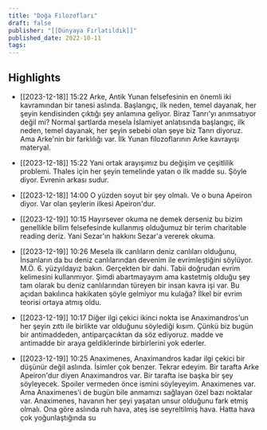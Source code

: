 ```yaml
---
title: "Doğa Filozofları"
draft: false
publisher: "[[Dünyaya Fırlatıldık]]"
published_date: 2022-10-11
tags:
---
```



## Highlights
* [[2023-12-18]] 15:22  Arke, Antik Yunan felsefesinin en önemli iki kavramından bir tanesi aslında. Başlangıç, ilk neden, temel dayanak, her şeyin kendisinden çıktığı şey anlamına geliyor. Biraz Tanrı'yı anımsatıyor değil mi? Normal şartlarda mesela İslamiyet anlatısında başlangıç, ilk neden, temel dayanak, her şeyin sebebi olan şeye biz Tanrı diyoruz. Ama Arke'nin bir farklılığı var. İlk Yunan filozoflarının Arke kavrayışı materyal.

* [[2023-12-18]] 15:22  Yani ortak arayışımız bu değişim ve çeşitlilik problemi. Thales için her şeyin temelinde yatan o ilk madde su. Şöyle diyor. Evrenin arkası sudur.

* [[2023-12-18]] 14:00  O yüzden soyut bir şey olmalı. Ve o buna Apeiron diyor. Var olan şeylerin ilkesi Apeiron'dur.

* [[2023-12-19]] 10:15  Hayırsever okuma ne demek derseniz bu bizim genellikle bilim felsefesinde kullanmış olduğumuz bir terim charitable reading deriz. Yani Sezar'ın hakkını Sezar'a vererek okuma.

* [[2023-12-19]] 10:26  Mesela ilk canlıların deniz canlıları olduğunu, İnsanların da bu deniz canlılarından devenim ile evrimleştiğini söylüyor. M.Ö. 6. yüzyıldayız bakın. Gerçekten bir dahi. Tabii doğrudan evrim kelimesini kullanmıyor. Şimdi abartmayayım ama kastetmiş olduğu şey tam olarak bu deniz canlılarından türeyen bir insan kavra işi var. Bu açıdan bakılınca hakikaten şöyle gelmiyor mu kulağa? İlkel bir evrim teorisi ortaya atmış oldu.

* [[2023-12-19]] 10:17  Diğer ilgi çekici ikinci nokta ise Anaximandros'un her şeyin zıttı ile birlikte var olduğunu söylediği kısım. Çünkü biz bugün bir antimaddeden, antiparçacıktan da söz ediyoruz. madde ve antimadde bir araya geldiklerinde birbirlerini yok ederler.

* [[2023-12-19]] 10:25  Anaximenes, Anaximandros kadar ilgi çekici bir düşünür değil aslında. İsimler çok benzer. Tekrar edeyim. Bir tarafta Arke Apeiron'dur diyen Anaximandros var. Bir tarafta ise başka bir şey söyleyecek. Spoiler vermeden önce ismini söyleyeyim. Anaximenes var. Ama Anaximenes'i de bugün bile anmamızı sağlayan özel bazı noktalar var. Anaximenes, havanın her şeyi yaşatan unsur olduğunu fark etmiş olmalı. Ona göre aslında ruh hava, ateş ise seyreltilmiş hava. Hatta hava çok yoğunlaştığında su

